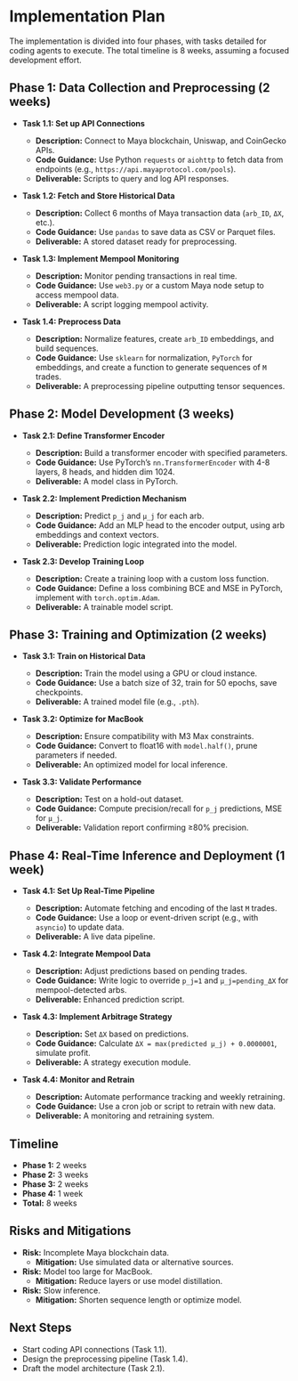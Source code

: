 # Implementation Plan

The implementation is divided into four phases, with tasks detailed for coding agents to execute. The total timeline is 8 weeks, assuming a focused development effort.

## Phase 1: Data Collection and Preprocessing (2 weeks)
- **Task 1.1: Set up API Connections**
  - **Description:** Connect to Maya blockchain, Uniswap, and CoinGecko APIs.
  - **Code Guidance:** Use Python `requests` or `aiohttp` to fetch data from endpoints (e.g., `https://api.mayaprotocol.com/pools`).
  - **Deliverable:** Scripts to query and log API responses.

- **Task 1.2: Fetch and Store Historical Data**
  - **Description:** Collect 6 months of Maya transaction data (`arb_ID`, `ΔX`, etc.).
  - **Code Guidance:** Use `pandas` to save data as CSV or Parquet files.
  - **Deliverable:** A stored dataset ready for preprocessing.

- **Task 1.3: Implement Mempool Monitoring**
  - **Description:** Monitor pending transactions in real time.
  - **Code Guidance:** Use `web3.py` or a custom Maya node setup to access mempool data.
  - **Deliverable:** A script logging mempool activity.

- **Task 1.4: Preprocess Data**
  - **Description:** Normalize features, create `arb_ID` embeddings, and build sequences.
  - **Code Guidance:** Use `sklearn` for normalization, `PyTorch` for embeddings, and create a function to generate sequences of `M` trades.
  - **Deliverable:** A preprocessing pipeline outputting tensor sequences.

## Phase 2: Model Development (3 weeks)
- **Task 2.1: Define Transformer Encoder**
  - **Description:** Build a transformer encoder with specified parameters.
  - **Code Guidance:** Use PyTorch’s `nn.TransformerEncoder` with 4-8 layers, 8 heads, and hidden dim 1024.
  - **Deliverable:** A model class in PyTorch.

- **Task 2.2: Implement Prediction Mechanism**
  - **Description:** Predict `p_j` and `μ_j` for each arb.
  - **Code Guidance:** Add an MLP head to the encoder output, using arb embeddings and context vectors.
  - **Deliverable:** Prediction logic integrated into the model.

- **Task 2.3: Develop Training Loop**
  - **Description:** Create a training loop with a custom loss function.
  - **Code Guidance:** Define a loss combining BCE and MSE in PyTorch, implement with `torch.optim.Adam`.
  - **Deliverable:** A trainable model script.

## Phase 3: Training and Optimization (2 weeks)
- **Task 3.1: Train on Historical Data**
  - **Description:** Train the model using a GPU or cloud instance.
  - **Code Guidance:** Use a batch size of 32, train for 50 epochs, save checkpoints.
  - **Deliverable:** A trained model file (e.g., `.pth`).

- **Task 3.2: Optimize for MacBook**
  - **Description:** Ensure compatibility with M3 Max constraints.
  - **Code Guidance:** Convert to float16 with `model.half()`, prune parameters if needed.
  - **Deliverable:** An optimized model for local inference.

- **Task 3.3: Validate Performance**
  - **Description:** Test on a hold-out dataset.
  - **Code Guidance:** Compute precision/recall for `p_j` predictions, MSE for `μ_j`.
  - **Deliverable:** Validation report confirming ≥80% precision.

## Phase 4: Real-Time Inference and Deployment (1 week)
- **Task 4.1: Set Up Real-Time Pipeline**
  - **Description:** Automate fetching and encoding of the last `M` trades.
  - **Code Guidance:** Use a loop or event-driven script (e.g., with `asyncio`) to update data.
  - **Deliverable:** A live data pipeline.

- **Task 4.2: Integrate Mempool Data**
  - **Description:** Adjust predictions based on pending trades.
  - **Code Guidance:** Write logic to override `p_j=1` and `μ_j=pending_ΔX` for mempool-detected arbs.
  - **Deliverable:** Enhanced prediction script.

- **Task 4.3: Implement Arbitrage Strategy**
  - **Description:** Set `ΔX` based on predictions.
  - **Code Guidance:** Calculate `ΔX = max(predicted μ_j) + 0.0000001`, simulate profit.
  - **Deliverable:** A strategy execution module.

- **Task 4.4: Monitor and Retrain**
  - **Description:** Automate performance tracking and weekly retraining.
  - **Code Guidance:** Use a cron job or script to retrain with new data.
  - **Deliverable:** A monitoring and retraining system.

## Timeline
- **Phase 1:** 2 weeks
- **Phase 2:** 3 weeks
- **Phase 3:** 2 weeks
- **Phase 4:** 1 week
- **Total:** 8 weeks

## Risks and Mitigations
- **Risk:** Incomplete Maya blockchain data.
  - **Mitigation:** Use simulated data or alternative sources.
- **Risk:** Model too large for MacBook.
  - **Mitigation:** Reduce layers or use model distillation.
- **Risk:** Slow inference.
  - **Mitigation:** Shorten sequence length or optimize model.

## Next Steps
- Start coding API connections (Task 1.1).
- Design the preprocessing pipeline (Task 1.4).
- Draft the model architecture (Task 2.1).